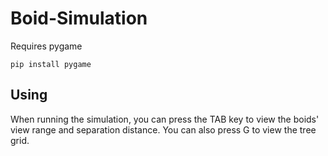 # Boid-Simulation

Requires pygame  
```
pip install pygame
```

## Using
When running the simulation, you can press the TAB key to view the boids' view range and separation distance. You can also press G to view the tree grid.

